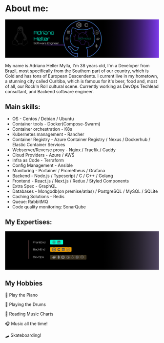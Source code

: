 # About me:

![Header](https://github.com/AdrianoHeller/AdrianoHeller/blob/master/A4%20-%208.png "Header")


My name is Adriano Heller Mylla, I'm 38 years old, I'm a Developer from Brazil, most specifically from the Southern part of our country, which is Cold and has tons of European Descendents. I current live in my hometown, a stunning city called Curitiba, which is famous for it's beer, food and, most of all, our Rock'n Roll cultural scene. Currently working as DevOps Techlead consultant, and Backend software engineer.

## Main skills: 
- OS - Centos / Debian / Ubuntu 
- Container tools - Docker(Compose-Swarm)
- Container orchestration - K8s
- Kubernetes management - Rancher
- Container Registry - Azure Container Registry / Nexus / Dockerhub / Elastic Container Services 
- Webserver/Reverse proxy - Nginx / Traefik / Caddy
- Cloud Providers - Azure / AWS
- Infra as Code - Terraform
- Config Management - Ansible
- Monitoring - Portainer / Prometheus / Grafana
- Backend - Node.js / Typescript / C / C++ / Golang
- Frontend - React.js / Next.js / Redux / Styled Components
- Extra Spec - GraphQL
- Databases - Mongodb(on premise/atlas) / PostgreSQL / MySQL / SQLite
- Caching Solutions - Redis
- Queue: RabbitMQ
- Code quality monitoring: SonarQube

## My Expertises:
![Image](https://github.com/AdrianoHeller/AdrianoHeller/blob/master/A4%20-%209.png "Image")

## My Hobbies

:musical_keyboard: Play the Piano

:drum: Playing the Drums

:musical_score: Reading Music Charts

:headphones: Music all the time!

:skateboard: Skateboarding!

